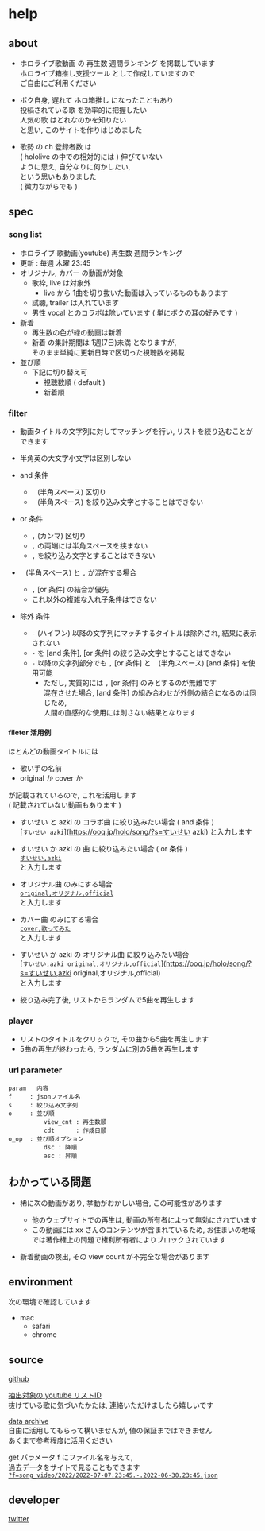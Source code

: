 
# help


## about

- ホロライブ歌動画 の 再生数 週間ランキング を掲載しています  
  ホロライブ箱推し支援ツール として作成していますので  
  ご自由にご利用ください

- ボク自身, 遅れて ホロ箱推し になったこともあり  
  投稿されている歌 を効率的に把握したい  
  人気の歌 はどれなのかを知りたい  
  と思い, このサイトを作りはじめました

- 歌勢 の ch 登録者数 は  
  ( hololive の中での相対的には ) 伸びていない  
  ように思え, 自分なりに何かしたい,  
  という思いもありました  
  ( 微力ながらでも )


## spec

### song list

- ホロライブ 歌動画(youtube) 再生数 週間ランキング
- 更新 : 毎週 木曜 23:45
- オリジナル, カバー の動画が対象
  - 歌枠, live は対象外
    - live から 1曲を切り抜いた動画は入っているものもあります
  - 試聴, trailer は入れています
  - 男性 vocal とのコラボは除いています ( 単にボクの耳の好みです )
- 新着
  - 再生数の色が緑の動画は新着
  - 新着 の集計期間は 1週(7日)未満 となりますが,  
    そのまま単純に更新日時で区切った視聴数を掲載
- 並び順
  - 下記に切り替え可
    - 視聴数順 ( default )
    - 新着順


### filter

- 動画タイトルの文字列に対してマッチングを行い, リストを絞り込むことができます
- 半角英の大文字小文字は区別しない

- and 条件
  - ` ` (半角スペース) 区切り
  - ` ` (半角スペース) を絞り込み文字とすることはできない

- or 条件
  - `,` (カンマ) 区切り
  - `,` の両端には半角スペースを挟まない
  - `,` を絞り込み文字とすることはできない

- ` ` (半角スペース) と `,` が混在する場合
  - `,` [or 条件] の結合が優先
  - これ以外の複雑な入れ子条件はできない

- 除外 条件
  - `-` (ハイフン) 以降の文字列にマッチするタイトルは除外され, 結果に表示されない
  - `-` を [and 条件], [or 条件] の絞り込み文字とすることはできない
  - `-` 以降の文字列部分でも `,` [or 条件] と ` ` (半角スペース) [and 条件] を使用可能
    - ただし, 実質的には `,` [or 条件] のみとするのが無難です  
      混在させた場合, [and 条件] の組み合わせが外側の結合になるのは同じため,  
      人間の直感的な使用には則さない結果となります


#### fileter 活用例  

ほとんどの動画タイトルには

- 歌い手の名前
- original か cover か

が記載されているので, これを活用します  
( 記載されていない動画もあります )

- すいせい と azki の コラボ曲 に絞り込みたい場合 ( and 条件 )  
  [`すいせい azki`](https://ooq.jp/holo/song/?s=すいせい azki)
  と入力します

- すいせい か azki の 曲 に絞り込みたい場合 ( or 条件 )  
  [`すいせい,azki`](https://ooq.jp/holo/song/?s=すいせい,azki)  
  と入力します

- オリジナル曲 のみにする場合  
  [`original,オリジナル,official`](https://ooq.jp/holo/song/?s=original,オリジナル,official)  
  と入力します

- カバー曲 のみにする場合  
  [`cover,歌ってみた`](https://ooq.jp/holo/song/?s=cover,歌ってみた)  
  と入力します

- すいせい か azki の オリジナル曲 に絞り込みたい場合  
  [`すいせい,azki original,オリジナル,official`](https://ooq.jp/holo/song/?s=すいせい,azki original,オリジナル,official)  
  と入力します

- 絞り込み完了後, リストからランダムで5曲を再生します


### player

- リストのタイトルをクリックで, その曲から5曲を再生します
- 5曲の再生が終わったら, ランダムに別の5曲を再生します


### url parameter

```
param   内容               
f     : jsonファイル名     
s     : 絞り込み文字列     
o     : 並び順             
          view_cnt : 再生数順
          cdt      : 作成日順
o_op  : 並び順オプション   
          dsc : 降順         
          asc : 昇順         
```


## わかっている問題

- 稀に次の動画があり, 挙動がおかしい場合, この可能性があります
  - 他のウェブサイトでの再生は, 動画の所有者によって無効にされています
  - この動画には xx さんのコンテンツが含まれているため,
    お住まいの地域では著作権上の問題で権利所有者によりブロックされています

- 新着動画の検出, その view count が不完全な場合があります


## environment

次の環境で確認しています

- mac
  - safari
  - chrome


## source

[github](https://github.com/ooq-kamui/holo-song)

[抽出対象の youtube リストID](https://github.com/ooq-kamui/holo-song/blob/master/stt/lib/holo_cnst.lua)  
抜けている歌に気づいたかたは, 連絡いただけましたら嬉しいです

[data archive](https://ooq.jp/holo/song/data/)  
自由に活用してもらって構いませんが, 値の保証まではできません  
あくまで参考程度に活用ください

get パラメータ f にファイル名を与えて,  
過去データをサイトで見ることもできます  
[`?f=song_video/2022/2022-07-07.23:45.-.2022-06-30.23:45.json`](https://ooq.jp/holo/song/?f=song_video/2022/2022-07-07.23:45.-.2022-06-30.23:45.json)


## developer

[twitter](https://twitter.com/ooq_kamui)






